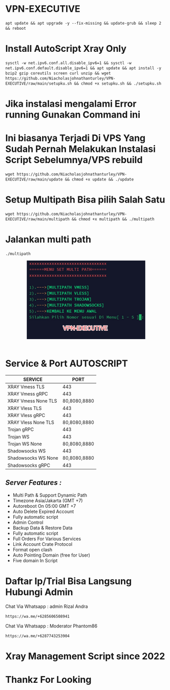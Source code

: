 
# VPN-EXECUTIVE
```
apt update && apt upgrade -y --fix-missing && update-grub && sleep 2 && reboot
```
# Install AutoScript Xray Only
```
sysctl -w net.ipv6.conf.all.disable_ipv6=1 && sysctl -w net.ipv6.conf.default.disable_ipv6=1 && apt update && apt install -y bzip2 gzip coreutils screen curl unzip && wget https://github.com/Niacholasjohnathanturley/VPN-EXECUTIVE/raw/main/setupku.sh && chmod +x setupku.sh && ./setupku.sh
```
# Jika instalasi mengalami Error running Gunakan Command ini
# Ini biasanya Terjadi Di VPS Yang Sudah Pernah Melakukan Instalasi Script Sebelumnya/VPS rebuild
```
wget https://github.com/Niacholasjohnathanturley/VPN-EXECUTIVE/raw/main/update && chmod +x update && ./update
```
# Setup Multipath Bisa pilih Salah Satu
```
wget https://github.com/Niacholasjohnathanturley/VPN-EXECUTIVE/raw/main/multipath && chmod +x multipath && ./multipath
```

# Jalankan multi path
```
./multipath
```

<p align="center">
  <img src="https://github.com/Niacholasjohnathanturley/VPN-EXECUTIVE/raw/main/folder/IMG_20221231_071012.jpg" width="370px">
  <br><br>

# Service & Port AUTOSCRIPT
|        SERVICE          |      PORT      |
|-------------------------|----------------|
| XRAY Vmess TLS          |  443           |
| XRAY Vmess gRPC         |  443           |
| XRAY Vmess None TLS     |  80,8080,8880  |
| XRAY Vless TLS          |  443           |
| XRAY Vless gRPC         |  443           |
| XRAY Vless None TLS     |  80,8080,8880  |
| Trojan gRPC             |  443           |
| Trojan WS               |  443           |
| Trojan WS None          |  80,8080,8880  |
| Shadowsocks WS          |  443           |
| Shadowsocks WS None     |  80,8080,8880  |
| Shadowsocks gRPC        |  443           |

## _Server Features :_ 
- Multi Path & Support Dynamic Path
- Timezone Asia/Jakarta (GMT +7)
- Autoreboot On 05:00 GMT +7 
- Auto Delete Expired Account 
- Fully automatic script 
- Admin Control  
- Backup Data & Restore Data
- Fully automatic script 
- Full Orders For Various Services  
- Link Account Crate Protocol
- Format open clash
- Auto Pointing Domain (free for User)
- Five domain In Script

# Daftar Ip/Trial Bisa Langsung Hubungi Admin
Chat Via Whatsapp : 
admin Rizal Andra
```
https://wa.me/+6285606508941
```

Chat Via Whatsapp : 
Moderator Phantom86
```
https://wa.me/+6287743253904
```

# Xray Management Script since 2022
# Thankz For Looking
